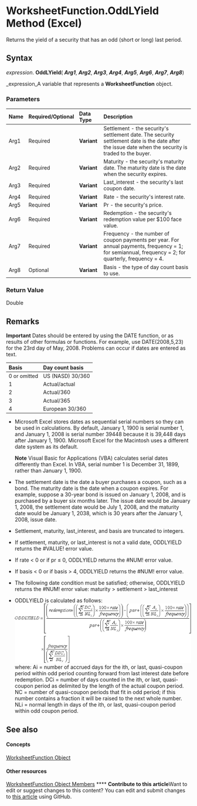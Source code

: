 
# WorksheetFunction.OddLYield Method (Excel)

Returns the yield of a security that has an odd (short or long) last period.


## Syntax

 _expression_. **OddLYield**( **_Arg1_**,  **_Arg2_**,  **_Arg3_**,  **_Arg4_**,  **_Arg5_**,  **_Arg6_**,  **_Arg7_**,  **_Arg8_**)

 _expression_A variable that represents a  **WorksheetFunction** object.


### Parameters



|**Name**|**Required/Optional**|**Data Type**|**Description**|
|:-----|:-----|:-----|:-----|
|Arg1|Required| **Variant**|Settlement - the security's settlement date. The security settlement date is the date after the issue date when the security is traded to the buyer.|
|Arg2|Required| **Variant**|Maturity - the security's maturity date. The maturity date is the date when the security expires.|
|Arg3|Required| **Variant**|Last_interest - the security's last coupon date.|
|Arg4|Required| **Variant**|Rate - the security's interest rate.|
|Arg5|Required| **Variant**|Pr - the security's price.|
|Arg6|Required| **Variant**|Redemption - the security's redemption value per $100 face value.|
|Arg7|Required| **Variant**|Frequency - the number of coupon payments per year. For annual payments, frequency = 1; for semiannual, frequency = 2; for quarterly, frequency = 4.|
|Arg8|Optional| **Variant**|Basis - the type of day count basis to use.|

### Return Value

Double


## Remarks


**Important**  Dates should be entered by using the DATE function, or as results of other formulas or functions. For example, use DATE(2008,5,23) for the 23rd day of May, 2008. Problems can occur if dates are entered as text.



|**Basis**|**Day count basis**|
|:-----|:-----|
|0 or omitted|US (NASD) 30/360|
|1|Actual/actual|
|2|Actual/360|
|3|Actual/365|
|4|European 30/360|

- Microsoft Excel stores dates as sequential serial numbers so they can be used in calculations. By default, January 1, 1900 is serial number 1, and January 1, 2008 is serial number 39448 because it is 39,448 days after January 1, 1900. Microsoft Excel for the Macintosh uses a different date system as its default.
    
    **Note**  Visual Basic for Applications (VBA) calculates serial dates differently than Excel. In VBA, serial number 1 is December 31, 1899, rather than January 1, 1900. 
- The settlement date is the date a buyer purchases a coupon, such as a bond. The maturity date is the date when a coupon expires. For example, suppose a 30-year bond is issued on January 1, 2008, and is purchased by a buyer six months later. The issue date would be January 1, 2008, the settlement date would be July 1, 2008, and the maturity date would be January 1, 2038, which is 30 years after the January 1, 2008, issue date.
    
- Settlement, maturity, last_interest, and basis are truncated to integers.
    
- If settlement, maturity, or last_interest is not a valid date, ODDLYIELD returns the #VALUE! error value.
    
- If rate < 0 or if pr ≤ 0, ODDLYIELD returns the #NUM! error value.
    
- If basis < 0 or if basis > 4, ODDLYIELD returns the #NUM! error value.
    
- The following date condition must be satisfied; otherwise, ODDLYIELD returns the #NUM! error value: maturity > settlement > last_interest 
    
- ODDLYIELD is calculated as follows:
![](images/awfodyd_ZA06051229.gif)where: Ai = number of accrued days for the ith, or last, quasi-coupon period within odd period counting forward from last interest date before redemption. DCi = number of days counted in the ith, or last, quasi-coupon period as delimited by the length of the actual coupon period. NC = number of quasi-coupon periods that fit in odd period; if this number contains a fraction it will be raised to the next whole number. NLi = normal length in days of the ith, or last, quasi-coupon period within odd coupon period. 
    

## See also


#### Concepts


 [WorksheetFunction Object](7b1d5639-363d-632c-2cf0-2232562646b6.md)
#### Other resources


 [WorksheetFunction Object Members](6811ca87-4b53-0bff-88c9-30bf7497879a.md)
****   **Contribute to this article**Want to edit or suggest changes to this content? You can edit and submit changes to  [this article](https://github.com/jhershey00/VBA_Excel_Test/OpenXMLCon/articles/a87c0300-e63f-6e57-4f95-0f1a22622dfa.md) using GitHub.

